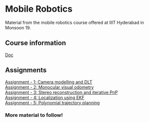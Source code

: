 # Mobile Robotics

Material from the mobile robotics course offered at IIIT Hyderabad in Monsoon 19.

## Course information

[Doc](course-info.pdf)

## Assignments
[Assignment - 1: Camera modelling and DLT](assignments/assignment-1.pdf) <br>
[Assignment - 2: Monocular visual odometry](assignments/assignment-2.pdf) <br>
[Assignment - 3: Stereo reconstruction and iterative PnP](assignments/assignment-3.pdf) <br>
[Assignment - 4: Localization using EKF](assignments/assignment-4.pdf) <br>
[Assignment - 5: Polynomial trajectory planning](assignments/assignment-5.pdf) <br>

### More material to follow!
